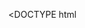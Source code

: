 DOCTYPE html>
<html dir="rtl" lang="ar">
<head>
<title>Page title</title>
<meta charset="UTF-8>
</head>
<body>
<h1> أنظمة الأمان في السيارات</h1>
<ol>
<li>AEB</li>
<li>LDWS<li>
<li>BSIS<li>
<li>APA<li>
<li>EPB<li>
<li>HHC<li>
<li>ESP<li>
<li>EBD<li>
<li>ABS<li>
<li>TPMS<li>
<video sc="https://youtu.be/nEPHhI62HWk?si=m_DyuGfcQS20XZEd"
    </ol>
  </body> 
</html>

